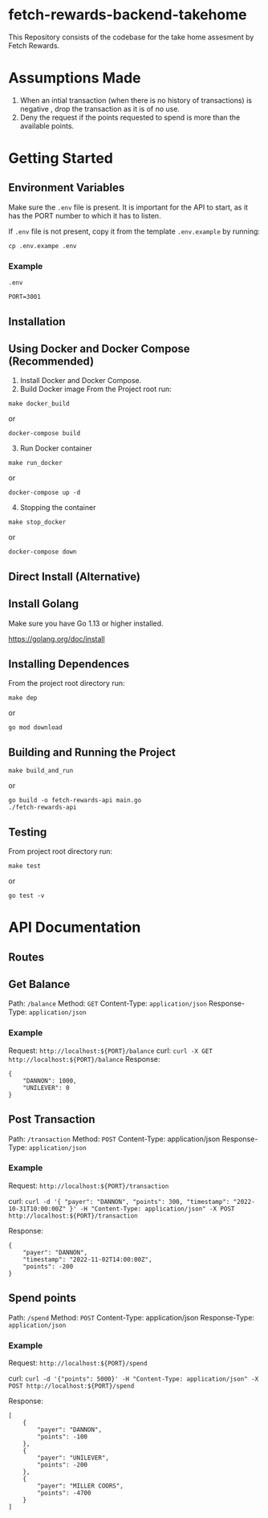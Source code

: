 # fetch-rewards-backend-takehome
This Repository consists of the codebase for the take home assesment by Fetch Rewards.

# Assumptions Made
1. When an intial transaction (when there is no history of transactions) is negative , drop the transaction as it is of no use.
2. Deny the request if the points requested to spend is more than the available points. 

# Getting Started

## Environment Variables
Make sure the `.env` file is present. It is important for the API to start, as it has the PORT number to which it has to listen.

If `.env` file is not present, copy it from the template `.env.example` by running:
```
cp .env.exampe .env
```

### Example
`.env`
```
PORT=3001
```
## Installation

## Using Docker and Docker Compose (Recommended)
1. Install Docker and Docker Compose.
2. Build Docker image 
From the Project root run:

```
make docker_build
```
or
```
docker-compose build
```
3. Run Docker container
```
make run_docker
```
or
```
docker-compose up -d
```

4. Stopping the container
```
make stop_docker
```
or
```
docker-compose down
```

## Direct Install (Alternative)
## Install Golang

Make sure you have Go 1.13 or higher installed.

https://golang.org/doc/install

## Installing Dependences
From the project root directory run:

```
make dep
```

or

```
go mod download
```

## Building and Running the Project

```
make build_and_run
```
or
```
go build -o fetch-rewards-api main.go
./fetch-rewards-api

```

## Testing
From project root directory run:

```
make test
```

or

```
go test -v
```

# API Documentation

## Routes

## Get Balance
Path: `/balance`
Method: `GET`
Content-Type: `application/json`
Response-Type: `application/json`
### Example
Request: `http://localhost:${PORT}/balance`
curl: `curl -X GET http://localhost:${PORT}/balance`
Response:
```
{
    "DANNON": 1000,
    "UNILEVER": 0
}
```

## Post Transaction
Path: `/transaction`
Method: `POST`
Content-Type: application/json
Response-Type: `application/json`

### Example
Request: `http://localhost:${PORT}/transaction`

curl: `curl -d '{ "payer": "DANNON", "points": 300, "timestamp": "2022-10-31T10:00:00Z" }' -H "Content-Type: application/json" -X POST http://localhost:${PORT}/transaction`

Response:
```
{
	"payer": "DANNON",
	"timestamp": "2022-11-02T14:00:00Z",
	"points": -200
}
```


## Spend points
Path: `/spend`
Method: `POST`
Content-Type: application/json
Response-Type: `application/json`

### Example
Request: `http://localhost:${PORT}/spend`

curl: `curl -d '{"points": 5000}' -H "Content-Type: application/json" -X POST http://localhost:${PORT}/spend`

Response:
```
[
	{
		"payer": "DANNON",
		"points": -100
	},
	{
		"payer": "UNILEVER",
		"points": -200
	},
	{
		"payer": "MILLER COORS",
		"points": -4700
	}
]
```